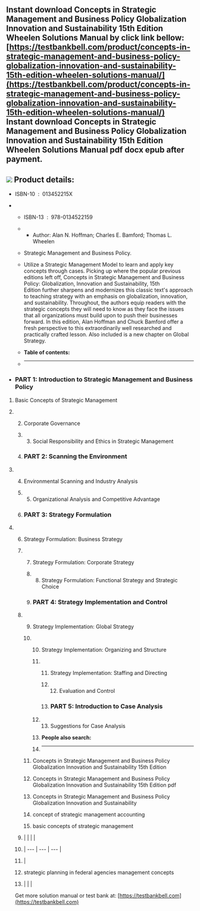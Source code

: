 Instant download **Concepts in Strategic Management and Business Policy Globalization Innovation and Sustainability 15th Edition Wheelen Solutions Manual** by click link bellow:  
[https://testbankbell.com/product/concepts-in-strategic-management-and-business-policy-globalization-innovation-and-sustainability-15th-edition-wheelen-solutions-manual/](https://testbankbell.com/product/concepts-in-strategic-management-and-business-policy-globalization-innovation-and-sustainability-15th-edition-wheelen-solutions-manual/)  
**Instant download Concepts in Strategic Management and Business Policy Globalization Innovation and Sustainability 15th Edition Wheelen Solutions Manual pdf docx epub after payment.**
----------------------------------------------------------------------------------------------------------------------------------------------------------------------------------------


![](https://testbankbell.com/wp-content/uploads/2023/05/concepts-strategic-management-business-policy-globalization-innovation-sustainability-15th-edition-wheelen-solutions-manual.jpg)
**Product details:**
--------------------


* ISBN-10 ‏ : ‎ 013452215X
* * ISBN-13 ‏ : ‎ 978-0134522159
  * * Author: Alan N. Hoffman; Charles E. Bamford; Thomas L. Wheelen
   
  * Strategic Management and Business Policy.
  * Utilize a Strategic Management Model to learn and apply key concepts through cases. Picking up where the popular previous editions left off, Concepts in Strategic Management and Business Policy: Globalization, Innovation and Sustainability, 15th Edition further sharpens and modernizes this classic text's approach to teaching strategy with an emphasis on globalization, innovation, and sustainability. Throughout, the authors equip readers with the strategic concepts they will need to know as they face the issues that all organizations must build upon to push their businesses forward. In this edition, Alan Hoffman and Chuck Bamford offer a fresh perspective to this extraordinarily well researched and practically crafted lesson. Also included is a new chapter on Global Strategy.
  * **Table of contents:**
  * ----------------------
 
* ### PART 1: Introduction to Strategic Management and Business Policy

1. Basic Concepts of Strategic Management
2. 2. Corporate Governance
   3. 3. Social Responsibility and Ethics in Strategic Management
     
   4. ### PART 2: Scanning the Environment
  
3. 4. Environmental Scanning and Industry Analysis
   5. 5. Organizational Analysis and Competitive Advantage
     
   6. ### PART 3: Strategy Formulation
  
4. 6. Strategy Formulation: Business Strategy
   7. 7. Strategy Formulation: Corporate Strategy
      8. 8. Strategy Formulation: Functional Strategy and Strategic Choice
        
      9. ### PART 4: Strategy Implementation and Control
     
   8. 9. Strategy Implementation: Global Strategy
      10. 10. Strategy Implementation: Organizing and Structure
          11. 11. Strategy Implementation: Staffing and Directing
              12. 12. Evaluation and Control
                 
              13. ### PART 5: Introduction to Case Analysis
             
          12. 13. Suggestions for Case Analysis
             
          13. **People also search:**
          14. -----------------------
         
      11. Concepts in Strategic Management and Business Policy Globalization Innovation and Sustainability 15th Edition
     
      12. Concepts in Strategic Management and Business Policy Globalization Innovation and Sustainability 15th Edition pdf
     
      13. Concepts in Strategic Management and Business Policy Globalization Innovation and Sustainability
     
      14. concept of strategic management accounting
     
      15. basic concepts of strategic management
     
   9. |  |  |  |
   10. | --- | --- | --- |
   11. |
   12. strategic planning in federal agencies management concepts
   13.  |  |  |
  



     Get more solution manual or test bank at: [https://testbankbell.com](https://testbankbell.com)
